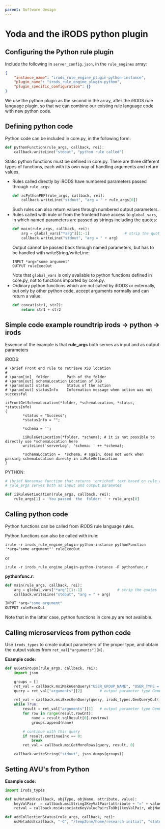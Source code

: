 ```yaml
---
parent: Software design
---
```

# Yoda and the iRODS python plugin

## Configuring the Python rule plugin

Include the following in ```server_config.json```, in the ```rule_engines``` array:
```json
{
    "instance_name": "irods_rule_engine_plugin-python-instance",
    "plugin_name": "irods_rule_engine_plugin-python",
    "plugin_specific_configuration": {}
}
```
We use the python plugin as the second in the array, after the iRODS rule language plugin, so that we can combine our existing rule language code with new python code.

## Defining python code

Python code can be included in core.py, in the following form:
```python
def pythonFunction(rule_args, callback, rei):
    callback.writeLine("stdout", "python rule called")
```

Static python functions must be defined in core.py.  There are three different types of functions, each with its own way of handling arguments and return values.
- Rules called directly by iRODS have numbered parameters passed through ```rule_args```:
  ```python
  def acPythonPEP(rule_args, callback, rei):
      callback.writeLine("stdout", "arg = " + rule_args[0])
  ```
  Such rules can also return values through numbered output parameters.
- Rules called with irule or from the frontend have access to ```global_vars```, in which named parameters are passed as strings including the quotes:
  ```python
  def main(rule_args, callback, rei):
      arg = global_vars["*arg"][1:-1]                # strip the quotes
      callback.writeLine("stdout", "arg = " + arg)
  ```
  Output cannot be passed back through named parameters, but has to be handled with writeString/writeLine:
  ```
  INPUT *arg="some argument"
  OUTPUT ruleExecOut
  ```
  Note that ```global_vars``` is only available to python functions defined in core.py, not to functions imported by core.py.
- Ordinary python functions which are not called by iRODS or externally, but only by other python code, accept arguments normally and can return a value:
  ```python
  def concat(str1, str2):
      return str1 + str2
  ```

##  Simple code example roundtrip irods -> python -> irods ##

  Essence of the example is that **rule_args** both serves as input and as output parameters

  iRODS:
  ```
  # \brief Front end rule to retrieve XSD location
  #
  # \param[in]  folder        Path of the folder
  # \param[out] schemaLocation Location of XSD
  # \param[out] status        Status of the action
  # \param[out] statusInfo    Information message when action was not successful

  iiFrontGetSchemaLocation(*folder, *schemaLocation, *status, *statusInfo)
  {
          *status = "Success";
          *statusInfo = "";

          *schema = '';

          iiRuleGetLocation(*folder, *schema); # it is not possible to directly use *schemaLocation here
          writeLine('serverLog', 'schema: ' ++ *schema);

          *schemaLocation =  *schema; # again, does not work when passing schemaLocation direcly in iiRuleGetLocation
  }
  ```

  PYTHON:
  ```python
  # \brief Nonsense function that returns 'enriched' text based on rule_args[0]
  # rule_args serves both as input and output parametes

  def iiRuleGetLocation(rule_args, callback, rei):
      rule_args[1] = 'You passed  the  folder: ' + rule_args[0]

```

## Calling python code

Python functions can be called from iRODS rule language rules.

Python functions can also be called with irule:
```
irule -r irods_rule_engine_plugin-python-instance pythonFunction '*arg="some argument"' ruleExecOut
```
or
```
irule -r irods_rule_engine_plugin-python-instance -F pythonfunc.r
```

**pythonfunc.r**:
```python
def main(rule_args, callback, rei):
    arg = global_vars["*arg"][1:-1]                # strip the quotes
    callback.writeLine("stdout", "arg = " + arg)

INPUT *arg="some argument"
OUTPUT ruleExecOut
```

Note that in the latter case, python functions in core.py are not available.

## Calling microservices from python code

Use ```irods_types``` to create output parameters of the proper type, and obtain the output values from ```ret_val["arguments"][N]```.

**Example code:**

```python
def uuGetGroups(rule_args, callback, rei):
    import json

    groups = []
    ret_val = callback.msiMakeGenQuery("USER_GROUP_NAME", "USER_TYPE = 'rodsgroup'", irods_types.GenQueryInp())
    query = ret_val["arguments"][2]        # output parameter type GenQueryInp

    ret_val = callback.msiExecGenQuery(query, irods_types.GenQueryOut())
    while True:
        result = ret_val["arguments"][1]   # output parameter type GenQueryOut
        for row in range(result.rowCnt):
            name = result.sqlResult[0].row(row)
            groups.append(name)

        # continue with this query
        if result.continueInx == 0:
            break
        ret_val = callback.msiGetMoreRows(query, result, 0)

    callback.writeString("stdout", json.dumps(groups))
```

## Setting AVU's from Python

**Example code:**

```python
import irods_types

def uuMetaAdd(callback, objType, objName, attribute, value):
    keyValPair  = callback.msiString2KeyValPair(attribute + "=" + value, irods_types.KeyValPair())['arguments'][1]
    retval = callback.msiAssociateKeyValuePairsToObj(keyValPair, objName, objType)

def addCollectionStatus(rule_args, callback, rei):
    uuMetaAdd(callback, "-C", "/tempZone/home/research-initial", "status", "PUBLISHED")
```
